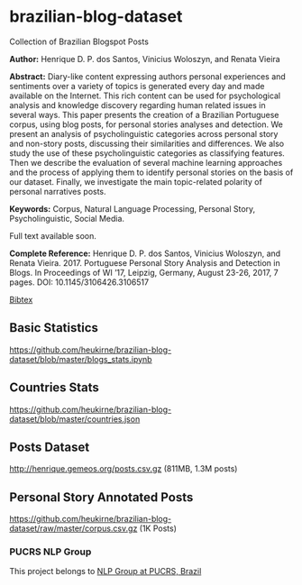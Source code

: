 # brazilian-blog-dataset
Collection of Brazilian Blogspot Posts

**Author:** Henrique D. P. dos Santos, Vinicius Woloszyn, and Renata Vieira

**Abstract:** Diary-like content expressing authors personal experiences and sentiments over a variety of topics is generated every day and made available on the Internet. This rich content can be used for psychological analysis and knowledge discovery regarding human related issues in several ways. This paper presents the creation of a Brazilian Portuguese corpus, using blog posts, for personal stories analyses and detection. We present an analysis of psycholinguistic categories across personal story and non-story posts, discussing their similarities and differences. We also study the use of these psycholinguistic categories as classifying features. Then we describe the evaluation of several machine learning approaches and the process of applying them to identify personal stories on the basis of our dataset. Finally, we investigate the main topic-related polarity of personal narratives posts.

**Keywords:** Corpus, Natural Language Processing, Personal Story, Psycholinguistic, Social Media.

Full text available soon.

**Complete Reference:** Henrique D. P. dos Santos, Vinicius Woloszyn, and Renata Vieira. 2017. Portuguese Personal Story Analysis and Detection in Blogs. In Proceedings of WI ’17, Leipzig, Germany, August 23-26, 2017, 7 pages. DOI: 10.1145/3106426.3106517

[Bibtex](https://raw.githubusercontent.com/heukirne/brazilian-blog-dataset/master/santos2017portuguese.bib)

## Basic Statistics
https://github.com/heukirne/brazilian-blog-dataset/blob/master/blogs_stats.ipynb

## Countries Stats
https://github.com/heukirne/brazilian-blog-dataset/blob/master/countries.json

## Posts Dataset
http://henrique.gemeos.org/posts.csv.gz (811MB, 1.3M posts)

## Personal Story Annotated Posts
https://github.com/heukirne/brazilian-blog-dataset/raw/master/corpus.csv.gz (1K Posts)

### PUCRS NLP Group
This project belongs to [NLP Group at PUCRS, Brazil](http://www.inf.pucrs.br/linatural/)
